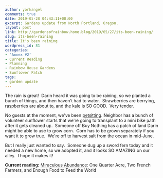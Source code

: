 ```yaml
---
author: yorkangel
comments: true
date: 2019-05-28 04:43:11+00:00
excerpt: Gardens update from North Portland, Oregon.
layout: post
link: http://gardensofrainbow.home.blog/2019/05/27/its-been-raining/
slug: its-been-raining
title: It's been raining
wordpress_id: 81
categories:
- 'Annex #2'
- Current Reading
- Planning
- Rainbow House Gardens
- Sunflower Patch
tags:
- garden update
---
```


The rain is great!  Darin heard it was going to be raining, so we planted a bunch of things, and then haven't had to water.  Strawberries are berrying, raspberries are about to, and the kale is SO GOOD.  Very tender.

No guests at the moment, we've been [petsitting](https://angelyork.com/dog-walking/). Neighbor has a bunch of volunteer sunflower starts that we're going to transplant to a mini bike path after it gets cleaned up.  Someone off Buy Nothing has a patch of land Darin might be able to use to grow corn.  Corn has to be grown separately if you want it to grow true.  We're off to harvest salt from the ocean in mid-June.

But I really just wanted to say.  Someone dug up a sword fern today and it needed a new home, so we adopted it, and it looks SO AMAZING on our alley.  I hope it makes it!



**Current reading:** [Miraculous Abundance](https://www.chelseagreen.com/product/miraculous-abundance/): One Quarter Acre, Two French Farmers, and Enough Food to Feed the World
